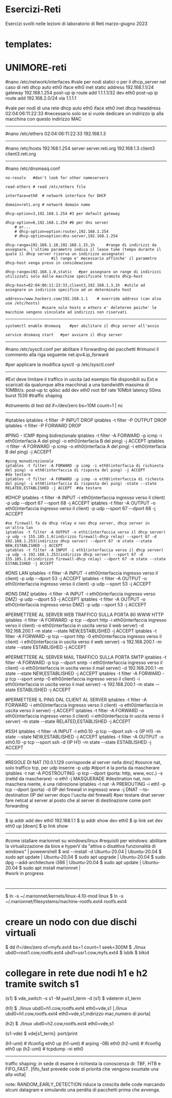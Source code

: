 # Esercizi-Reti
Esercizi svolti nelle lezioni di laboratorio di Reti marzo-giugno 2023

# templates:
# UNIMORE-reti

#nano /etc/network/interfaces
#vale per nodi statici o per il dhcp_server nel caso di reti dhcp
	auto eth0
	iface eth0 inet static
    address 192.168.1.1/24
	  gateway 192.168.1.254	
	  post-up ip route add 1.1.1.1/32 dev eth0
	  post-up ip route add 192.168.2.0/24 via 1.1.1.1
	
		


#vale per nodi di una rete dhcp
	auto eth0
	iface eth0 inet dhcp
		hwaddress 02:04:06:11:22:33	#necessario solo se si vuole dedicare un indirizzo ip alla macchina con questo indirizzo MAC

------------------------------------------------------------------

#nano /etc/ethers
	02:04:06:11:22:33 192.168.1.3

------------------------------------------------------------------

#nano /etc/hosts
	192.168.1.254 server server.reti.org
	192.168.1.3 client3 client3.reti.org
	
------------------------------------------------------------------

#nano /etc/dnsmasq.conf

	no-resolv	#don't look for other nameservers
	
	read-ethers	# read /etc/ethers file
	
	interface=eth0	# network interface for DHCP
	
	domain=reti.org	# network domain name
	
	dhcp-option=3,192.168.1.254	#3 per default gateway

	dhcp-option=6,192.168.1.254	#6 per dns server
		# or...
		# dhcp-option=option:router,192.168.1.254
		# dhcp-option=option:dns-server,192.168.1.254
	
	dhcp-range=192.168.1.10,192.168.1.15,1h		#range di indirizzi da assegnare, l'ultimo parametro indica il lease time (tempo durante il quale il dhcp server riserva un indirizzo assegnato)
						#il range e' mecessario affinche' il parametro dhcp-host venga preso in consideazione
	
	dhcp-range=192.168.1.0,static	#per assegnare un range di indirizzi utilizzati solo dalle macchine specificate tramite dhcp-host
	
	dhcp-host=02:04:06:11:22:33,client3,192.168.1.3,1h	#utile ad assegnare un indirizzo specifico ad un determinato host
	
	address=/www.hackerz.com/192.168.1.1	# override address (can also use /etc/hosts)
					#usare solo hosts e ethers e' deletereo poiche' le macchine vengono vincolate ad indirizzi non riservati
					
------------------------------------------------------------------		
					
	systemctl enable dnsmasq	#per abilitare il dhcp server all'avvio

	service dnsmasq start	#per avviare il dhcp server

------------------------------------------------------------------
	
#nano /etc/sysctl.conf	per abilitare il forwarding dei pacchetti
#rimuovi il commento alla riga seguente
	net.ipv4.ip_forward
	
#per applicare la modifica
	sysctl -p /etc/sysctl.conf	
	
------------------------------------------------------------------

#Ext deve limitare il traffico in uscita (ad esempio file disponibili su Ext e scaricati da qualunque altra macchina) a una bandwidth massima di 10MBit/s.
	post-up tc qdisc add dev eth0 root tbf rate 10Mbit latency 50ms burst 1539		#traffic shaping

#strumento di test
	dd if=/dev/zero bs=10M count=1 | nc <netcat server> <netcat port>
	
------------------------------------------------------------------

#iptables
	iptables -t filter -P INPUT DROP
	iptables -t filter -P OUTPUT DROP
	iptables -t filter -P FORWARD DROP
	
#PING - ICMP
	#ping bidirezionale
	iptables -t filter -A FORWARD -p icmp -i eth0(interfacia A del ping) -o eth0(interfacia B del ping) -j ACCEPT
	iptables -t filter -A FORWARD -p icmp -o eth0(interfacia A del ping) -i eth0(interfacia B del ping) -j ACCEPT
	
	#ping monodirezionale
	iptables -t filter -A FORWARD -p icmp -i eth0(interfacia di richiesta del ping) -o eth0(interfaccia di risposta del ping) -j ACCEPT					#da testare
	iptables -t filter -A FORWARD -p icmp -o eth0(interfaccia di richesta del ping) -i eth0(interfaccia di risposta del ping) -state --state RELATED,ESTABLISHED -j ACCEPT	#da testare

#DHCP
	iptables -t filter -A INPUT -i eth0(interfaccia ingresso verso il client) -p udp --dport 67 --sport 68 -j ACCEPT
	iptables -t filter -A OUTPUT -o eth0(interfaccia ingresso verso il client) -p udp --sport 67 --dport 68 -j ACCEPT
	
	#se firewall fa da dhcp relay e non dhcp server, dhcp server in un'altra lan
	iptables -t filter -A OUTPUT -o eth1(interfaccia verso il dhcp server) -p udp -s 155.185.1.6(indirizzo firewall-dhcp relay) --sport 67 -d 192.168.1.253(indirizzo dhcp server) --dport 67 -m state --state NEW,ESTABLISHED -j ACCEPT
	iptables -t filter -A INPUT -i eth1(interfaccia verso il dhcp server) -p udp -s 192.168.1.253(indirizzo dhcp server) --sport 67 -d 155.185.1.6(indirizzo firewall-dhcp relay) --dport 67 -m state --state ESTABLISHED -j ACCEPT

#DNS LAN
	iptables -t filter -A INPUT -i eth0(interfaccia ingresso verso il client) -p udp --dport 53 -j ACCEPT
	iptables -t filter -A OUTPUT -o eth0(interfaccia ingresso verso il client) -p udp --sport 53 -j ACCEPT

#DNS DMZ
	iptables -t filter -A INPUT -i eth0(interfaccia ingresso verso DMZ) -p udp --dport 53 -j ACCEPT
	iptables -t filter -A OUTPUT -o eth0(interfaccia ingresso verso DMZ) -p udp --sport 53 -j ACCEPT

#PERMETTERE AL SERVER WEB TRAFFICO SULLA PORTA 80 WWW HTTP
	iptables -t filter -A FORWARD -p tcp --dport http -i eth0(interfaccia ingresso verso il client) -o eth0(interfaccia in uscita verso il web server) -d 192.168.200.1 -m state --state NEW,ESTABLISHED -j ACCEPT
	iptables -t filter -A FORWARD -p tcp --sport http -0 eth0(interfaccia ingresso verso il client) -i eth0(interfaccia in uscita verso il web server) -s 192.168.200.1 -m state --state ESTABLISHED -j ACCEPT

#PERMETTERE AL SERVER MAIL TRAFFICO SULLA PORTA SMTP
	iptables -t filter -A FORWARD -p tcp --dport smtp -i eth0(interfaccia ingresso verso il client) -o eth0(interfaccia in uscita verso il mail server) -d 192.168.200.1 -m state --state NEW,ESTABLISHED -j ACCEPT
	iptables -t filter -A FORWARD -p tcp --sport smtp -0 eth0(interfaccia ingresso verso il client) -i eth0(interfaccia in uscita verso il mail server) -s 192.168.200.1 -m state --state ESTABLISHED -j ACCEPT

#PERMETTERE IL PING DAL CLIENT AL SERVER
	iptables -t filter -A FORWARD -i eth0(interfaccia ingresso verso il client) -o eth0(interfaccia in uscita verso il server) -j ACCEPT
	iptables -t filter -A FORWARD -o eth0(interfaccia ingresso verso il client) -i eth0(interfaccia in uscita verso il server) -m state --state RELATED,ESTABLISHED -j ACCEPT

#SSH
	iptables -t filter -A INPUT -i eth0.10 -p tcp --dport ssh -s {IP H1} -m state --state NEW,ESTABLISHED -j ACCEPT
	iptables -t filter -A OUTPUT -o eth0.10 -p tcp --sport ssh -d {IP H1} -m state --state ESTABLISHED -j ACCEPT

------------------------------------------------------------------

#REGOLE DI NAT [10.0.1.129 corrisponde al server nella dmz]
	#source nat, solo traffico tcp, per udp inserire -p udp
	#dport è la porta da mascherare
	iptables -t nat -A POSTROUTING -p tcp --dport (porta: http, www, ecc.) -s (netid da mascherare) -o eth1 -j MASQUERADE
	#destination nat, non maschera niente, è una ridirezione
	iptables -t nat -A PREROUTING -i eth1 -p tcp --dport (porta) -d (IP del firewall in ingresso) www -j DNAT --to-destination (IP del server dopo l'uscita del firewall)
	#per testare dnat server fare netcat al server al posto che al server di destinazione come port forwarding

------------------------------------------------------------------
	
$ ip addr add dev eth0 192.168.1.1
$ ip addr show dev eth0
$ ip link set dev eth0 up [down]
$ ip link show

------------------------------------------------------------------

#come istallare marionnet su windows/linux
#requisiti per windows: abilitare la virtualizzazione da bios e hyperV da "attiva o disattiva funzionalità di windows"
|	powewrshell $ wsl --install -d Ubuntu-20.04
|	Ubuntu-20.04 $ sudo apt update
|	Ubuntu-20.04 $ sudo apt upgrade
|	Ubuntu-20.04 $ sudo dpg --add-architecture i386
|	Ubuntu-20.04 $ sudo apt update
|	Ubuntu-20.04 $ sudo apt install marionnet
|	
#work in progress
#

------------------------------------------------------------------

$ ln -s ~/.marionnet/kernels/linux-4.10-mod linux
$ ln -s ~/.marionnet/filesystems/machine-rootfs.ext4 rootfs.ext4

# creare un nodo con due dischi virtuali
$ dd if=/dev/zero of=myfs.ext4 bs=1 count=1 seek=300M
$ ./linux ubd0=root1.cow,rootfs.ext4 ubd1=usr1.cow,myfs.ext4
$ lsblk
$ blkid

# collegare in rete due nodi h1 e h2 tramite switch s1
(s1) $ vde_switch -s s1 -M `pwd`/s1_term -d
(s1) $ vdeterm s1_term

(h1) $ ./linux ubd0=h1.cow,rootfs.ext4 eth0=vde,s1		[./linux ubd0=h1.cow,rootfs.ext4 eth0=vde,s1,indirizzo mac,numero di porta]

(h2) $ ./linux ubd0=h2.cow,rootfs.ext4 eth0=vde,s1
	
(s1-vde) $ vde[s1_term]: port/print

(h1-uml) # ifconfig eth0 up
(h1-uml) # arping -0Bi eth0
(h2-uml) # ifconfig eth0 up
(h2-uml) # tcpdump -ni eth0

------------------------------------------------------------------

traffic shaping:
in sede di esame è richiesta la conoscenza di: TBF, HTB e FIFO_FAST.
[fifo_fast prevede code di priorità che vengono svuotate una alla volta]

note: RANDOM_EARLY_DETECTION riduce la crescita delle code marcando alcuni datagram e simulando una perdita di pacchetti prima che avvenga.

